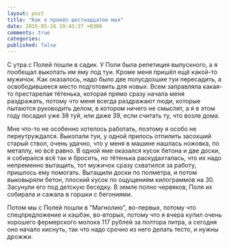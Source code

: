```yaml
---
layout: post
title: "Как я провёл шестнадцатое мая"
date: 2015-05-16 19:43:27 +0300
comments: true
categories: 
published: false
---
```

С утра с Полей пошли в садик. У Поли была репетиция выпускного, а я пообещал выкопать им яму под туи. Кроме меня пришёл ещё какой-то мужичок. Как оказалось, надо было две полусдохшие туи пересадить, а освободившееся место подготовить для новых. Всем заправляла какая-то престарелая тётенька, которая прямо сразу начала меня раздражать, потому что меня всегда раздражают люди, которые пытаются руководить делом, в котором ничего не смыслят, а я в этом году посадил уже 38 туй, или даже 39, если считать ту, что возле дома.

Мне что-то не особенно хотелось работать, поэтому я особо не переутруждался. Выкопали туи, у одной прилось отпилить засохший старый ствол, очень удачно, что у меня в машине нашлась ножовка, по металлу, но всё равно. В одной яме оказался кусок бетона и две доски, я собирался всё так и бросить, но тётенька раскудахталась, что их надо непременно вытащить, тот мужичок сразу схватился за работу, пришлось ему помогать. Вытащили доски по полметра, и потом выковыряли бетон, плоский кусок по ощущениям килограммов на 30. Засунули его под детскую беседку. В земле полно червяков, Поля их собирала и сажала в горшки с бегониями.

Потом мы с Полей пошли в "Магнолию", во-первых, потому что спецпредложение и кэшбэк, во-вторых, потому что я вчера купил очень хорошего фермерского молока 117 рублей за полтора литра, а сегодня оно начало киснуть, так что надо срочно из него делать тесто, и нужны дрожжи.